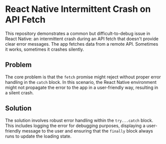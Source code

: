 # React Native Intermittent Crash on API Fetch

This repository demonstrates a common but difficult-to-debug issue in React Native: an intermittent crash during an API fetch that doesn't provide clear error messages.  The app fetches data from a remote API.  Sometimes it works, sometimes it crashes silently.

## Problem

The core problem is that the `fetch` promise might reject without proper error handling in the `catch` block. In this scenario, the React Native environment might not propagate the error to the app in a user-friendly way, resulting in a silent crash.

## Solution

The solution involves robust error handling within the `try...catch` block.  This includes logging the error for debugging purposes, displaying a user-friendly message to the user and ensuring that the `finally` block always runs to update the loading state.